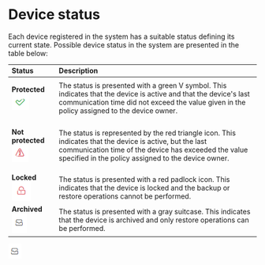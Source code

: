 # Device status

Each device registered in the system has a suitable status defining its current state. Possible device status in the system are presented in the table below:

<table>
  <thead>
    <tr>
      <th style="text-align:left">Status</th>
      <th style="text-align:left">Description</th>
    </tr>
  </thead>
  <tbody>
    <tr>
      <td style="text-align:left">
        <p></p>
        <p><b>Protected</b> 
          <img src="../../../.gitbook/assets/protected.png" alt/>
        </p>
      </td>
      <td style="text-align:left">The status is presented with a green V symbol. This indicates that the
        device is active and that the device&apos;s last communication time did
        not exceed the value given in the policy assigned to the device owner.</td>
    </tr>
    <tr>
      <td style="text-align:left">
        <p></p>
        <p><b>Not protected</b> 
          <img src="../../../.gitbook/assets/unprotected.png"
          alt/>
        </p>
      </td>
      <td style="text-align:left">The status is represented by the red triangle icon. This indicates that
        the device is active, but the last communication time of the device has
        exceeded the value specified in the policy assigned to the device owner.</td>
    </tr>
    <tr>
      <td style="text-align:left"><b>Locked</b> 
        <img src="../../../.gitbook/assets/locked.png" alt/>
      </td>
      <td style="text-align:left">The status is presented with a red padlock icon. This indicates that the
        device is locked and the backup or restore operations cannot be performed.</td>
    </tr>
    <tr>
      <td style="text-align:left"><b>Archived  </b>
        <img src="../../../.gitbook/assets/archive (1).png" alt/>
      </td>
      <td style="text-align:left">The status is presented with a gray suitcase. This indicates that the
        device is archived and only restore operations can be performed.</td>
    </tr>
  </tbody>
</table>

![](../../../.gitbook/assets/image%20%28146%29.png)


